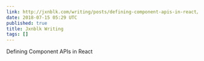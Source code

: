 ```yaml
---
link: http://jxnblk.com/writing/posts/defining-component-apis-in-react/
date: 2018-07-15 05:29 UTC
published: true
title: Jxnblk Writing
tags: []
---
```


Defining Component APIs in React
